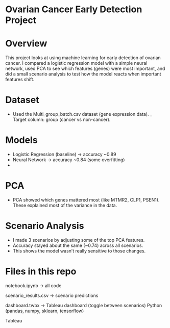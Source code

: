 # Ovarian Cancer Early Detection Project

# Overview

This project looks at using machine learning for early detection of ovarian cancer. I compared a logistic regression model with a simple neural network, used PCA to see which features (genes) were most important, and did a small scenario analysis to test how the model reacts when important features shift.

# Dataset

- Used the Multi_group_batch.csv dataset (gene expression data).
_ Target column: group (cancer vs non-cancer).

# Models

- Logistic Regression (baseline) → accuracy ~0.89
- Neural Network → accuracy ~0.84 (some overfitting)
- 
# PCA

- PCA showed which genes mattered most (like MTMR2, CLP1, PSEN1). These explained most of the variance in the data.

# Scenario Analysis

- I made 3 scenarios by adjusting some of the top PCA features.
- Accuracy stayed about the same (~0.74) across all scenarios.
- This shows the model wasn’t really sensitive to those changes.

# Files in this repo

notebook.ipynb → all code

scenario_results.csv → scenario predictions

dashboard.twbx → Tableau dashboard (toggle between scenarios)
Python (pandas, numpy, sklearn, tensorflow)

Tableau
